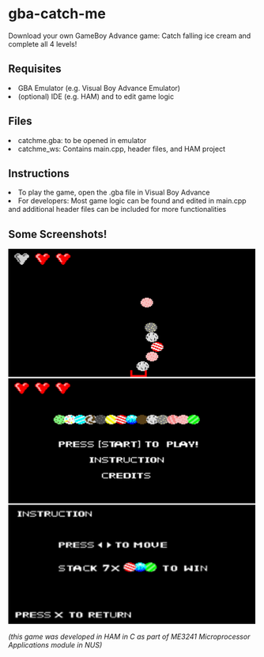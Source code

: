 # gba-catch-me
<p> Download your own GameBoy Advance game: Catch falling ice cream and complete all 4 levels! </p>
<h2> Requisites </h2>
	<li> GBA Emulator (e.g. Visual Boy Advance Emulator) </li>
  <li> (optional) IDE (e.g. HAM) and  to edit game logic </li>
<h2> Files </h2>
	<li> catchme.gba: to be opened in emulator </li>
  <li> catchme_ws: Contains main.cpp, header files, and HAM project </li>
<h2> Instructions </h2>
	<li> To play the game, open the .gba file in Visual Boy Advance  </li>
  <li> For developers: Most game logic can be found and edited in main.cpp and additional header files can be included for more functionalities </li>
<h2> Some Screenshots! </h2>
<img src="game_play/stacking.png" width=500 style="center"/>
<img src="game_play/start screen.png" width=500 /> 
<img src="game_play/instruction.png" width=500 /> 
</br>
<p> <em>(this game was developed in HAM in C as part of ME3241 Microprocessor Applications module in NUS) </em> </p>
